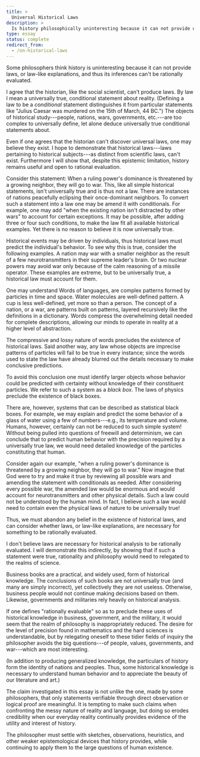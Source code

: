 ```yaml
---
title: >
  Universal Historical Laws
description: >
  Is history philosophically uninteresting because it can not provide universal laws?
type: essay
status: complete
redirect_from:
  - /on-historical-laws
---
```


Some philosophers think history is uninteresting because it can not provide laws, or law-like explanations, and thus its inferences can't be rationally evaluated.

I agree that the historian, like the social scientist, can't produce laws. By law I mean a universally true, conditional statement about reality. (Defining a law to be a _conditional_ statement distinguishes it from particular statements like "Julius Caesar was murdered on the 15th of March, 44 BC.") The objects of historical study---people, nations, wars, governments, etc.---are too complex to universally define, let alone deduce universally true conditional statements about.

Even if one agrees that the historian can't discover universal laws, one may believe they exist. I hope to demonstrate that historical laws---laws pertaining to historical subjects---as distinct from scientific laws, can't exist. Furthermore I will show that, despite this epistemic limitation, history remains useful and open to rational evaluation.

Consider this statement: When a ruling power's dominance is threatened by a growing neighbor, they will go to war. This, like all simple historical statements, isn't universally true and is thus not a law. There are instances of nations peacefully eclipsing their once-dominant neighbors. To convert such a statement into a law one may be amend it with conditionals. For example, one may add "when the existing nation isn't distracted by other wars" to account for certain exceptions. It may be possible, after adding three or four such conditions, to make the law fit all available historical examples. Yet there is no reason to believe it is now universally true.

Historical events may be driven by individuals, thus historical laws must predict the individual's behavior.  To see why this is true, consider the following examples. A nation may war with a smaller neighbor as the result of a few neurotransmitters in their supreme leader's brain. Or two nuclear powers may avoid war only because of the calm reasoning of a missile operator. These examples are extreme, but to be universally true, a historical law must account for them.

One may understand Words of languages, are complex patterns formed by particles in time and space. Water molecules are well-defined pattern. A cup is less well-defined, yet more so than a person. The concept of a nation, or a war, are patterns built on patterns, layered recursively like the definitions in a dictionary. Words compress the overwhelming detail needed for complete descriptions, allowing our minds to operate in reality at a higher level of abstraction.

The compressive and lossy nature of words precludes the existence of historical laws. Said another way, any law whose objects are imprecise patterns of particles will fail to be true in every instance; since the words used to state the law have already blurred out the details necessary to make conclusive predictions.

To avoid this conclusion one must identify larger objects whose behavior could be predicted with certainty without knowledge of their constituent particles. We refer to such a system as a _black box_. The laws of physics preclude the existence of black boxes.

There are, however, systems that can be described as statistical black boxes. For example, we may explain and predict the some behavior of a glass of water using a few of numbers---e.g., its temperature and volume. Humans, however, certainly can not be reduced to such simple system! Without being pulled into questions of freewill and determinism, we can conclude that to predict human behavior with the precision required by a universally true law, we would need detailed knowledge of the particles constituting that human.

Consider again our example, "when a ruling power's dominance is threatened by a growing neighbor, they will go to war." Now imagine that God were to try and make it true by reviewing all possible wars and amending the statement with conditionals as needed. After considering every possible war, the amended law would be enormous and would account for neurotransmitters and other physical details. Such a law could not be understood by the human mind. In fact, I believe such a law would need to contain even the physical laws of nature to be universally true! 

Thus, we must abandon any belief in the existence of historical laws, and can consider whether laws, or law-like explanations, are necessary for something to be rationally evaluated.

I don't believe laws are necessary for historical analysis to be rationally evaluated. I will demonstrate this indirectly, by showing that if such a statement were true, rationality and philosophy would need to relegated to the realms of science.

Business books are a practical, and widely used, form of historical knowledge.  The conclusions of such books are not universally true (and many are simply incorrect), yet collectively they are not useless. Otherwise, business people would not continue making decisions based on them. Likewise, governments and militaries rely heavily on historical analysis.

If one defines "rationally evaluable" so as to preclude these uses of historical knowledge in business, government, and the military, it would seem that the realm of philosophy is inappropriately reduced. The desire for the level of precision found in mathematics and the hard sciences is understandable, but by relegating oneself to these tidier fields of inquiry the philosopher avoids the big questions---of people, values, governments, and war---which are most interesting.

(In addition to producing generalized knowledge, the particulars of history form the identity of nations and peoples. Thus, some historical knowledge is necessary to understand human behavior and to appreciate the beauty of our literature and art.)

The claim investigated in this essay is not unlike the one, made by some philosophers, that only statements verifiable through direct observation or logical proof are meaningful. It is tempting to make such claims when confronting the messy nature of reality and language, but doing so erodes credibility when our everyday reality continually provides evidence of the utility and interest of history.

The philosopher must settle with sketches, observations, heuristics, and other weaker epistemological devices that history provides, while continuing to apply them to the large questions of human existence.
